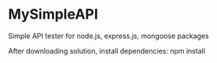 # MySimpleAPI
Simple API tester for node.js, express.js, mongoose packages

After downloading solution, install dependencies: npm install
